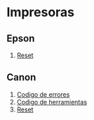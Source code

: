 <!-- TITLE: Impresoras -->
<!-- SUBTITLE: A quick summary of Impresoras -->

# Impresoras
## Epson
1. <a href="/reset-epson"> Reset </a>

## Canon
1.  <a href="/codigo-canon#errores"> Codigo de errores </a>
2.  <a href="/codigo-canon#herramientas"> Codigo de herramientas </a>
3.  <a href="/reset-canon"> Reset </a>